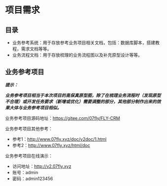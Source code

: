 # 项目需求

## 目录

- 业务参考系统：用于存放参考业务项目相关文档，包括：数据库脚本，搭建教程，需求文档等等。
- 业务流程文档：用于存放梳理的业务流程图以及补充原型设计等等。

## 业务参考项目

***提示：***

***业务参考项目相当于本次项目的高保真原型图，除了在梳理业务流程时（发现原型不合理）或开发任务要求（新增或优化）需要调整的部分，其他部分制作出来的效果大体与业务参考项目相似。***



业务参考项目源码地址：https://gitee.com/07fly/FLY-CRM

业务参考项目其他参考：

- 参考1：http://www.07fly.xyz/doc/v2doc/1.html
- 参考2：http://www.07fly.xyz/html/doc

业务参考项目在线演示：

- 访问地址：http://v2.07fly.xyz
- 账号：admin
- 密码：admin123456

